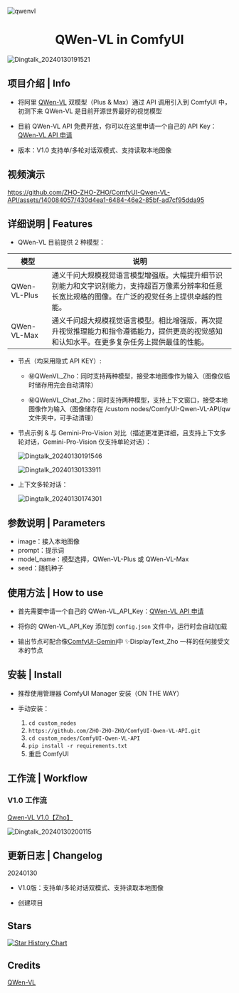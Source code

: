
![qwenvl](https://github.com/ZHO-ZHO-ZHO/ComfyUI-Qwen-VL-API/assets/140084057/db84bdde-e2be-48fa-8ce5-cdd5ee2dd057)

<h1 align="center">QWen-VL in ComfyUI</h1>

![Dingtalk_20240130191521](https://github.com/ZHO-ZHO-ZHO/ComfyUI-Qwen-VL-API/assets/140084057/5d10adba-90a6-48e0-94de-33d10b5d32f9)


## 项目介绍 | Info

- 将阿里 [QWen-VL](https://github.com/QwenLM/Qwen-VL) 双模型（Plus & Max）通过 API 调用引入到 ComfyUI 中，初测下来 QWen-VL 是目前开源世界最好的视觉模型

- 目前 QWen-VL API 免费开放，你可以在这里申请一个自己的 API Key：[QWen-VL API 申请](https://help.aliyun.com/zh/dashscope/developer-reference/activate-dashscope-and-create-an-api-key)

- 版本：V1.0 支持单/多轮对话双模式、支持读取本地图像


## 视频演示



https://github.com/ZHO-ZHO-ZHO/ComfyUI-Qwen-VL-API/assets/140084057/430d4ea1-6484-46e2-85bf-ad7cf95dda95



## 详细说明 | Features

- QWen-VL 目前提供 2 种模型：

<!---
   - QWen-VL-Plus: 通义千问大规模视觉语言模型增强版。大幅提升细节识别能力和文字识别能力，支持超百万像素分辨率和任意长宽比规格的图像。在广泛的视觉任务上提供卓越的性能。

   - QWen-VL-Max: 通义千问超大规模视觉语言模型。相比增强版，再次提升视觉推理能力和指令遵循能力，提供更高的视觉感知和认知水平。在更多复杂任务上提供最佳的性能。
--->

   | 模型         | 说明                      |
   |--------------|---------------------------|
   | QWen-VL-Plus | 通义千问大规模视觉语言模型增强版。大幅提升细节识别能力和文字识别能力，支持超百万像素分辨率和任意长宽比规格的图像。在广泛的视觉任务上提供卓越的性能。|
   | QWen-VL-Max  | 通义千问超大规模视觉语言模型。相比增强版，再次提升视觉推理能力和指令遵循能力，提供更高的视觉感知和认知水平。在更多复杂任务上提供最佳的性能。        |


- 节点（均采用隐式 API KEY）:

   - ㊙️QWenVL_Zho：同时支持两种模型，接受本地图像作为输入（图像仅临时储存用完会自动清除）     

   - ㊙️QWenVL_Chat_Zho：同时支持两种模型，支持上下文窗口，接受本地图像作为输入（图像储存在 /custom nodes/ComfyUI-Qwen-VL-API/qw 文件夹中，可手动清理）
  

- 节点示例 & 与 Gemini-Pro-Vision 对比（描述更准更详细，且支持上下文多轮对话，Gemini-Pro-Vision 仅支持单轮对话）：


  ![Dingtalk_20240130191546](https://github.com/ZHO-ZHO-ZHO/ComfyUI-Qwen-VL-API/assets/140084057/0806782a-341b-4d53-b482-04f515db2bc3)


  ![Dingtalk_20240130133911](https://github.com/ZHO-ZHO-ZHO/ComfyUI-Qwen-VL-API/assets/140084057/1c62f1ae-2832-4b07-9f04-0b835f8c7a8f)


- 上下文多轮对话：

  ![Dingtalk_20240130174301](https://github.com/ZHO-ZHO-ZHO/ComfyUI-Qwen-VL-API/assets/140084057/e63c1ea1-c96a-4550-8c40-7af54a2f4262)


## 参数说明 | Parameters

- image：接入本地图像
- prompt：提示词
- model_name：模型选择，QWen-VL-Plus 或 QWen-VL-Max
- seed：随机种子


## 使用方法 | How to use

- 首先需要申请一个自己的 QWen-VL_API_Key：[QWen-VL API 申请](https://help.aliyun.com/zh/dashscope/developer-reference/activate-dashscope-and-create-an-api-key)

- 将你的 QWen-VL_API_Key 添加到 `config.json` 文件中，运行时会自动加载

- 输出节点可配合像[ComfyUI-Gemini](https://github.com/ZHO-ZHO-ZHO/ComfyUI-Gemini)中 ✨DisplayText_Zho 一样的任何接受文本的节点

## 安装 | Install

- 推荐使用管理器 ComfyUI Manager 安装（ON THE WAY）

- 手动安装：
    1. `cd custom_nodes`
    2. `https://github.com/ZHO-ZHO-ZHO/ComfyUI-Qwen-VL-API.git`
    3. `cd custom_nodes/ComfyUI-Qwen-VL-API`
    4. `pip install -r requirements.txt`
    5. 重启 ComfyUI


## 工作流 | Workflow

### V1.0 工作流

  [Qwen-VL V1.0【Zho】](https://github.com/ZHO-ZHO-ZHO/ComfyUI-Qwen-VL-API/blob/main/QWEN-VL%20WORKFLOWS/Qwen-VL%20V1.0%E3%80%90Zho%E3%80%91.json)

  ![Dingtalk_20240130200115](https://github.com/ZHO-ZHO-ZHO/ComfyUI-Qwen-VL-API/assets/140084057/bae0447b-a4bf-45a3-ad27-c496a02bd6d2)


## 更新日志 | Changelog

20240130

- V1.0版：支持单/多轮对话双模式、支持读取本地图像

- 创建项目


## Stars 

[![Star History Chart](https://api.star-history.com/svg?repos=ZHO-ZHO-ZHO/ComfyUI-Qwen-VL-API&type=Timeline)](https://star-history.com/#ZHO-ZHO-ZHO/ComfyUI-Qwen-VL-API&Timeline)


## Credits

[QWen-VL](https://github.com/QwenLM/Qwen-VL)

